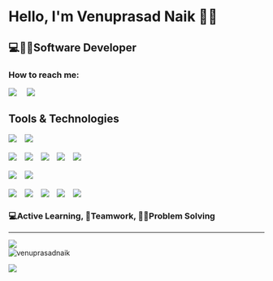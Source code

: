 <h1>Hello, I'm Venuprasad Naik 🙋‍♂️</h1>
<h2>💻👨‍💻Software Developer</h2>

<h3>How to reach me:</h3>

<a href="https://www.linkedin.com/in/venuprasad/"><img src="https://img.shields.io/badge/linkedin-%230077B5.svg?&style=for-the-badge&logo=linkedin&logoColor=white" /></a>&nbsp;&nbsp;&nbsp;&nbsp;
<a href="mailto:vpnaik97@gmail.com"><img src="https://img.shields.io/badge/gmail-%23D14836.svg?&style=for-the-badge&logo=gmail&logoColor=white" /></a>&nbsp;&nbsp;&nbsp;&nbsp;


<h2>Tools & Technologies</h2>
<p>
   <img src="https://img.shields.io/badge/spring%20-%236DB33F.svg?&style=for-the-badge&logo=spring&logoColor=white"/>&nbsp;&nbsp;&nbsp;
   <img src="https://img.shields.io/badge/react%20-%2320232a.svg?&style=for-the-badge&logo=react&logoColor=%2361DAFB"/>&nbsp;&nbsp;
   <br>
   <br>
   <img src="https://img.shields.io/badge/java-%23ED8B00.svg?&style=for-the-badge&logo=java&logoColor=white"/>&nbsp;&nbsp;&nbsp;
   <img src="https://img.shields.io/badge/c%20-%2300599C.svg?&style=for-the-badge&logo=c&logoColor=white"/>&nbsp;&nbsp;&nbsp;
   <img src="https://img.shields.io/badge/typescript%20-%23007ACC.svg?&style=for-the-badge&logo=typescript&logoColor=white"/>&nbsp;&nbsp;&nbsp;
   <img src="https://img.shields.io/badge/node.js%20-%2343853D.svg?&style=for-the-badge&logo=node.js&logoColor=white"/>&nbsp;&nbsp;&nbsp;
   <img src="https://img.shields.io/badge/javascript%20-%23323330.svg?&style=for-the-badge&logo=javascript&logoColor=%23F7DF1E"/>
   <br>
   <br>
   <img src="https://img.shields.io/static/v1?style=for-the-badge&message=Microsoft+SQL+Server&color=CC2927&logo=Microsoft+SQL+Server&logoColor=FFFFFF&label="/>&nbsp;&nbsp;&nbsp;
   <img src="https://img.shields.io/static/v1?style=for-the-badge&message=OpenID&color=222222&logo=OpenID&logoColor=F78C40&label="/>
   <br>
   <br>
   <img src="https://img.shields.io/badge/azure%20-%230072C6.svg?&style=for-the-badge&logo=azure-devops&logoColor=white"/>&nbsp;&nbsp;&nbsp;
   <img src="https://img.shields.io/static/v1?style=for-the-badge&message=JFrog&color=222222&logo=JFrog&logoColor=41BF47&label="/>&nbsp;&nbsp;&nbsp;
   <img src="https://img.shields.io/badge/jenkins%20-%232C5263.svg?&style=for-the-badge&logo=jenkins&logoColor=white"/>&nbsp;&nbsp;&nbsp;
   <img src="https://img.shields.io/badge/git%20-%23F05033.svg?&style=for-the-badge&logo=git&logoColor=white"/>&nbsp;&nbsp;&nbsp;
   <img src="https://img.shields.io/badge/github%20-%23121011.svg?&style=for-the-badge&logo=github&logoColor=white"/>&nbsp;&nbsp;&nbsp;
</p> 


<h3>💻Active Learning, 🤝Teamwork, 👨‍💻Problem Solving</h3> 

<hr>

<p>
<img align="left" src='https://github-readme-stats.vercel.app/api?username=venuprasadnaik&show_icons=true&theme=radical&count_private=true'/>
<br>
<img align="center" src="https://github-readme-streak-stats.herokuapp.com/?user=venuprasadnaik&count_private=true&theme=radical" alt="venuprasadnaik" />
</p>

<p align='left'>
  <a href="#"><img src="https://visitor-badge.glitch.me/badge?page_id=venuprasadnaik.venuprasadnaik"></a>
</p>
